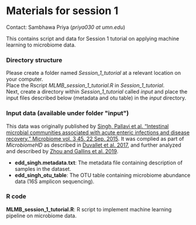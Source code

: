 # Materials for session 1
Contact: Sambhawa Priya (*priya030 at umn.edu*)

This contains script and data for Session 1 tutorial on applying machine learning to microbiome data.

### Directory structure ### 
Please create a folder named _Session_1_tutorial_ at a relevant location on your computer.  
Place the Rscript _MLMB_session_1_tutorial.R_ in _Session_1_tutorial_.  
Next, create a directory within _Session_1_tutorial_ called _input_ and place the input files described below (metadata and otu table) in the _input_ directory.  

### Input data (available under folder "input") ###

This data was originally published by [Singh, Pallavi et al. “Intestinal microbial communities associated with acute enteric infections and disease recovery.” Microbiome vol. 3 45. 22 Sep. 2015](https://www.ncbi.nlm.nih.gov/pmc/articles/PMC4579588/). It was complied as part of _MicrobiomeHD_ as described in [Duvallet et al. 2017](https://doi.org/10.1038/s41467-017-01973-8), and further analyzed and described by [Zhou and Gallins et al. 2019](https://www.frontiersin.org/article/10.3389/fgene.2019.00579). 

- **edd_singh.metadata.txt**: The metadata file containing description of samples in the dataset.
- **edd_singh_otu_table**: The OTU table containing microbiome abundance data (16S amplicon sequencing).

### R code ###

**MLMB_session_1_tutorial.R**: R script to implement machine learning pipeline on microbiome data.
   
